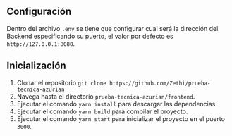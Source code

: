 ## Configuración

Dentro del archivo `.env` se tiene que configurar cual será la dirección del Backend especificando su puerto, el valor por defecto es `http://127.0.0.1:8080`.

## Inicialización

1. Clonar el repositorio `git clone https://github.com/Zethi/prueba-tecnica-azurian`
2. Navega hasta el directorio `prueba-tecnica-azurian/frontend`.
3. Ejecutar el comando `yarn install` para descargar las dependencias.
4. Ejecutar el comando `yarn build` para compilar el proyecto.
5. Ejecutar el comando `yarn start` para inicializar el proyecto en el puerto `3000`.

